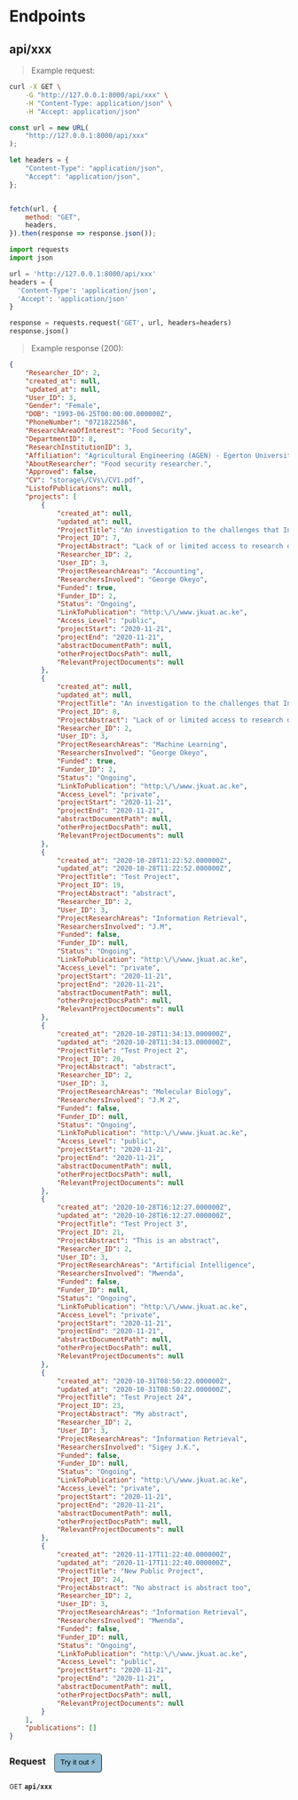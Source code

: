 # Endpoints


## api/xxx




> Example request:

```bash
curl -X GET \
    -G "http://127.0.0.1:8000/api/xxx" \
    -H "Content-Type: application/json" \
    -H "Accept: application/json"
```

```javascript
const url = new URL(
    "http://127.0.0.1:8000/api/xxx"
);

let headers = {
    "Content-Type": "application/json",
    "Accept": "application/json",
};


fetch(url, {
    method: "GET",
    headers,
}).then(response => response.json());
```

```python
import requests
import json

url = 'http://127.0.0.1:8000/api/xxx'
headers = {
  'Content-Type': 'application/json',
  'Accept': 'application/json'
}

response = requests.request('GET', url, headers=headers)
response.json()
```


> Example response (200):

```json
{
    "Researcher_ID": 2,
    "created_at": null,
    "updated_at": null,
    "User_ID": 3,
    "Gender": "Female",
    "DOB": "1993-06-25T00:00:00.000000Z",
    "PhoneNumber": "0721822586",
    "ResearchAreaOfInterest": "Food Security",
    "DepartmentID": 8,
    "ResearchInstitutionID": 3,
    "Affiliation": "Agricultural Engineering (AGEN) - Egerton University",
    "AboutResearcher": "Food security researcher.",
    "Approved": false,
    "CV": "storage\/CVs\/CV1.pdf",
    "ListofPublications": null,
    "projects": [
        {
            "created_at": null,
            "updated_at": null,
            "ProjectTitle": "An investigation to the challenges that Integrated Financial Management Information System(IFMIS) faces.",
            "Project_ID": 7,
            "ProjectAbstract": "Lack of or limited access to research data is one of the major challenges facing the academic researchers in Kenyan institutions of higher learning, as well as its research institutes. This leads to duplication of research, less opportunities for networking, and also contributes to scientific fraud. Efforts need to be made in order to make academic research data available and accessible. ",
            "Researcher_ID": 2,
            "User_ID": 3,
            "ProjectResearchAreas": "Accounting",
            "ResearchersInvolved": "George Okeyo",
            "Funded": true,
            "Funder_ID": 2,
            "Status": "Ongoing",
            "LinkToPublication": "http:\/\/www.jkuat.ac.ke",
            "Access_Level": "public",
            "projectStart": "2020-11-21",
            "projectEnd": "2020-11-21",
            "abstractDocumentPath": null,
            "otherProjectDocsPath": null,
            "RelevantProjectDocuments": null
        },
        {
            "created_at": null,
            "updated_at": null,
            "ProjectTitle": "An investigation to the challenges that Integrated Financial Management Information System(IFMIS) faces.",
            "Project_ID": 8,
            "ProjectAbstract": "Lack of or limited access to research data is one of the major challenges facing the academic researchers in Kenyan institutions of higher learning, as well as its research institutes. This leads to duplication of research, less opportunities for networking, and also contributes to scientific fraud. Efforts need to be made in order to make academic research data available and accessible. ",
            "Researcher_ID": 2,
            "User_ID": 3,
            "ProjectResearchAreas": "Machine Learning",
            "ResearchersInvolved": "George Okeyo",
            "Funded": true,
            "Funder_ID": 2,
            "Status": "Ongoing",
            "LinkToPublication": "http:\/\/www.jkuat.ac.ke",
            "Access_Level": "private",
            "projectStart": "2020-11-21",
            "projectEnd": "2020-11-21",
            "abstractDocumentPath": null,
            "otherProjectDocsPath": null,
            "RelevantProjectDocuments": null
        },
        {
            "created_at": "2020-10-28T11:22:52.000000Z",
            "updated_at": "2020-10-28T11:22:52.000000Z",
            "ProjectTitle": "Test Project",
            "Project_ID": 19,
            "ProjectAbstract": "abstract",
            "Researcher_ID": 2,
            "User_ID": 3,
            "ProjectResearchAreas": "Information Retrieval",
            "ResearchersInvolved": "J.M",
            "Funded": false,
            "Funder_ID": null,
            "Status": "Ongoing",
            "LinkToPublication": "http:\/\/www.jkuat.ac.ke",
            "Access_Level": "private",
            "projectStart": "2020-11-21",
            "projectEnd": "2020-11-21",
            "abstractDocumentPath": null,
            "otherProjectDocsPath": null,
            "RelevantProjectDocuments": null
        },
        {
            "created_at": "2020-10-28T11:34:13.000000Z",
            "updated_at": "2020-10-28T11:34:13.000000Z",
            "ProjectTitle": "Test Project 2",
            "Project_ID": 20,
            "ProjectAbstract": "abstract",
            "Researcher_ID": 2,
            "User_ID": 3,
            "ProjectResearchAreas": "Molecular Biology",
            "ResearchersInvolved": "J.M 2",
            "Funded": false,
            "Funder_ID": null,
            "Status": "Ongoing",
            "LinkToPublication": "http:\/\/www.jkuat.ac.ke",
            "Access_Level": "public",
            "projectStart": "2020-11-21",
            "projectEnd": "2020-11-21",
            "abstractDocumentPath": null,
            "otherProjectDocsPath": null,
            "RelevantProjectDocuments": null
        },
        {
            "created_at": "2020-10-28T16:12:27.000000Z",
            "updated_at": "2020-10-28T16:12:27.000000Z",
            "ProjectTitle": "Test Project 3",
            "Project_ID": 21,
            "ProjectAbstract": "This is an abstract",
            "Researcher_ID": 2,
            "User_ID": 3,
            "ProjectResearchAreas": "Artificial Intelligence",
            "ResearchersInvolved": "Mwenda",
            "Funded": false,
            "Funder_ID": null,
            "Status": "Ongoing",
            "LinkToPublication": "http:\/\/www.jkuat.ac.ke",
            "Access_Level": "private",
            "projectStart": "2020-11-21",
            "projectEnd": "2020-11-21",
            "abstractDocumentPath": null,
            "otherProjectDocsPath": null,
            "RelevantProjectDocuments": null
        },
        {
            "created_at": "2020-10-31T08:50:22.000000Z",
            "updated_at": "2020-10-31T08:50:22.000000Z",
            "ProjectTitle": "Test Project 24",
            "Project_ID": 23,
            "ProjectAbstract": "My abstract",
            "Researcher_ID": 2,
            "User_ID": 3,
            "ProjectResearchAreas": "Information Retrieval",
            "ResearchersInvolved": "Sigey J.K.",
            "Funded": false,
            "Funder_ID": null,
            "Status": "Ongoing",
            "LinkToPublication": "http:\/\/www.jkuat.ac.ke",
            "Access_Level": "private",
            "projectStart": "2020-11-21",
            "projectEnd": "2020-11-21",
            "abstractDocumentPath": null,
            "otherProjectDocsPath": null,
            "RelevantProjectDocuments": null
        },
        {
            "created_at": "2020-11-17T11:22:40.000000Z",
            "updated_at": "2020-11-17T11:22:40.000000Z",
            "ProjectTitle": "New Public Project",
            "Project_ID": 24,
            "ProjectAbstract": "No abstract is abstract too",
            "Researcher_ID": 2,
            "User_ID": 3,
            "ProjectResearchAreas": "Information Retrieval",
            "ResearchersInvolved": "Mwenda",
            "Funded": false,
            "Funder_ID": null,
            "Status": "Ongoing",
            "LinkToPublication": "http:\/\/www.jkuat.ac.ke",
            "Access_Level": "public",
            "projectStart": "2020-11-21",
            "projectEnd": "2020-11-21",
            "abstractDocumentPath": null,
            "otherProjectDocsPath": null,
            "RelevantProjectDocuments": null
        }
    ],
    "publications": []
}
```
<div id="execution-results-GETapi-xxx" hidden>
    <blockquote>Received response<span id="execution-response-status-GETapi-xxx"></span>:</blockquote>
    <pre class="json"><code id="execution-response-content-GETapi-xxx"></code></pre>
</div>
<div id="execution-error-GETapi-xxx" hidden>
    <blockquote>Request failed with error:</blockquote>
    <pre><code id="execution-error-message-GETapi-xxx"></code></pre>
</div>
<form id="form-GETapi-xxx" data-method="GET" data-path="api/xxx" data-authed="0" data-hasfiles="0" data-headers='{"Content-Type":"application\/json","Accept":"application\/json"}' onsubmit="event.preventDefault(); executeTryOut('GETapi-xxx', this);">
<h3>
    Request&nbsp;&nbsp;&nbsp;
        <button type="button" style="background-color: #8fbcd4; padding: 5px 10px; border-radius: 5px; border-width: thin;" id="btn-tryout-GETapi-xxx" onclick="tryItOut('GETapi-xxx');">Try it out ⚡</button>
    <button type="button" style="background-color: #c97a7e; padding: 5px 10px; border-radius: 5px; border-width: thin;" id="btn-canceltryout-GETapi-xxx" onclick="cancelTryOut('GETapi-xxx');" hidden>Cancel</button>&nbsp;&nbsp;
    <button type="submit" style="background-color: #6ac174; padding: 5px 10px; border-radius: 5px; border-width: thin;" id="btn-executetryout-GETapi-xxx" hidden>Send Request 💥</button>
    </h3>
<p>
<small class="badge badge-green">GET</small>
 <b><code>api/xxx</code></b>
</p>
</form>



